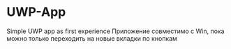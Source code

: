 # UWP-App
Simple UWP app as first experience
Приложение совместимо с Win, пока можно только переходить на новые вкладки по кнопкам
